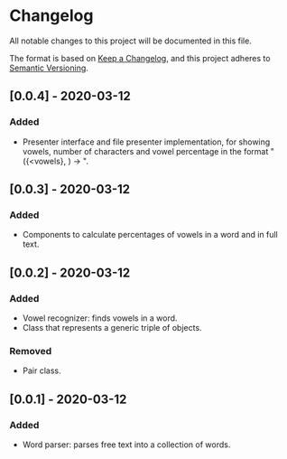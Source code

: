 # Changelog
All notable changes to this project will be documented in this file.

The format is based on [Keep a Changelog](https://keepachangelog.com/en/1.0.0/),
and this project adheres to [Semantic Versioning](https://semver.org/spec/v2.0.0.html).

## [0.0.4] - 2020-03-12

### Added
- Presenter interface and file presenter implementation, for showing vowels, number of characters and
vowel percentage in the format "({<vowels}, <num of chars>) -> <percentage>".

## [0.0.3] - 2020-03-12

### Added
- Components to calculate percentages of vowels in a word
and in full text.

## [0.0.2] - 2020-03-12

### Added
- Vowel recognizer: finds vowels in a word.
- Class that represents a generic triple of objects.

### Removed
- Pair class.

## [0.0.1] - 2020-03-12

### Added
- Word parser: parses free text into a collection of words.